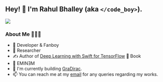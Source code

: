 ## Hey! 👋 I'm Rahul Bhalley (aka `</code_boy>`).

![](https://komarev.com/ghpvc/?username=rahulbhalley&color=blueviolet)

### About Me 👨🏻‍💻

-  Developer & Fanboy
- 🧠 Researcher
- ✍️ Author of [Deep Learning with Swift for TensorFlow](https://bit.ly/38WtkTl) 📖 Book
- 🎵 EMINƎM
- 🔨 I'm currently building [GraDirac](https://github.com/gradirac).
- 📫 You can reach me at my [email](mailto:rahulbhalley@icloud.com) for any queries regarding my works.

<!--
**rahulbhalley/rahulbhalley** is a ✨ _special_ ✨ repository because its `README.md` (this file) appears on your GitHub profile.

Here are some ideas to get you started:

- 🔭 I’m currently working on ...
- 🌱 I’m currently learning ...
- 👯 I’m looking to collaborate on ...
- 🤔 I’m looking for help with ...
- 💬 Ask me about ...
- 📫 How to reach me: ...
- 😄 Pronouns: ...
- ⚡ Fun fact: ...
-->
